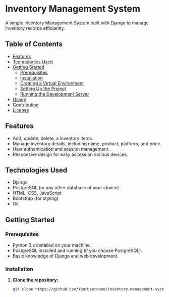 # Inventory Management System

A simple Inventory Management System built with Django to manage inventory records efficiently.

## Table of Contents

- [Features](#features)
- [Technologies Used](#technologies-used)
- [Getting Started](#getting-started)
  - [Prerequisites](#prerequisites)
  - [Installation](#installation)
  - [Creating a Virtual Environment](#creating-a-virtual-environment)
  - [Setting Up the Project](#setting-up-the-project)
  - [Running the Development Server](#running-the-development-server)
- [Usage](#usage)
- [Contributing](#contributing)
- [License](#license)

## Features

- Add, update, delete, a inventory items.
- Manage inventory details, including name, product, platform, and price.
- User authentication and session management.
- Responsive design for easy access on various devices.

## Technologies Used

- Django
- PostgreSQL (or any other database of your choice)
- HTML, CSS, JavaScript
- Bootstrap (for styling)
- Git

## Getting Started

### Prerequisites

- Python 3.x installed on your machine.
- PostgreSQL installed and running (if you choose PostgreSQL).
- Basic knowledge of Django and web development.

### Installation

1. **Clone the repository:**

   ```bash
   git clone https://github.com/YourUsername/inventory-management-system.git
